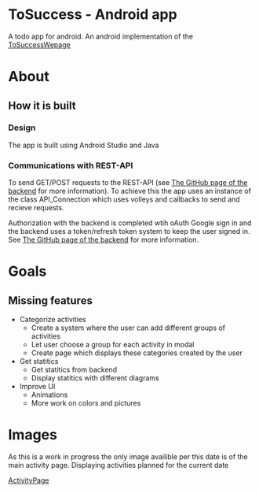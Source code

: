# ToSuccess - Android app
A todo app for android. An android implementation of the [ToSuccessWepage](https://github.com/VegSja/tosuccessweb)

# About
## How it is built
### Design
The app is built using Android Studio and Java

### Communications with REST-API
To send GET/POST requests to the REST-API (see [The GitHub page of the backend](https://github.com/VegSja/ToSuccessBackend) for more information). To achieve this the app uses an instance of the class API_Connection which uses volleys and callbacks to send and recieve requests.

Authorization with the backend is completed wtih oAuth Google sign in and the backend uses a token/refresh token system to keep the user signed in. See [The GitHub page of the backend](https://github.com/VegSja/ToSuccessBackend) for more information.

# Goals

## Missing features
- Categorize activities
    - Create a system where the user can add different groups of activities
    - Let user choose a group for each activity in modal
    - Create page which displays these categories created by the user
- Get statitics
    - Get statitics from backend
    - Display statitics with different diagrams
- Improve UI
    - Animations
    - More work on colors and pictures

# Images
As this is a work in progress the only image availible per this date is of the main activity page. Displaying activities planned for the current date

[ActivityPage](/Pictures/mainpage.png)